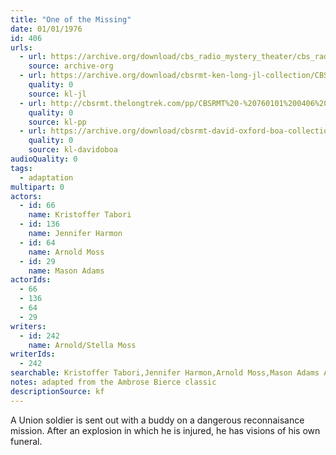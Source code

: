 ```yaml
---
title: "One of the Missing"
date: 01/01/1976
id: 406
urls: 
  - url: https://archive.org/download/cbs_radio_mystery_theater/cbs_radio_mystery_theater-0401-0450.zip/cbs_radio_mystery_theater-0401-0450%2Fcbsrmt_0406_one_of_the_missing.mp3
    source: archive-org
  - url: https://archive.org/download/cbsrmt-ken-long-jl-collection/CBSRMT - 760101 0406 One Of The Missing_jl.mp3
    quality: 0
    source: kl-jl
  - url: http://cbsrmt.thelongtrek.com/pp/CBSRMT%20-%20760101%200406%20One%20of%20the%20Missing_pp.mp3
    quality: 0
    source: kl-pp
  - url: https://archive.org/download/cbsrmt-david-oxford-boa-collection/CBSRMT-760101-0406-One-of-the-Missing-(128-44)_KIXI-{BoA}.mp3
    quality: 0
    source: kl-davidoboa
audioQuality: 0
tags: 
  - adaptation
multipart: 0
actors:  
  - id: 66
    name: Kristoffer Tabori  
  - id: 136
    name: Jennifer Harmon  
  - id: 64
    name: Arnold Moss  
  - id: 29
    name: Mason Adams
actorIds:  
  - 66  
  - 136  
  - 64  
  - 29
writers:  
  - id: 242
    name: Arnold/Stella Moss
writerIds:  
  - 242
searchable: Kristoffer Tabori,Jennifer Harmon,Arnold Moss,Mason Adams Arnold/Stella Moss
notes: adapted from the Ambrose Bierce classic
descriptionSource: kf
---
```

A Union soldier is sent out with a buddy on a dangerous reconnaisance mission. After an explosion in which he is injured, he has visions of his own funeral.